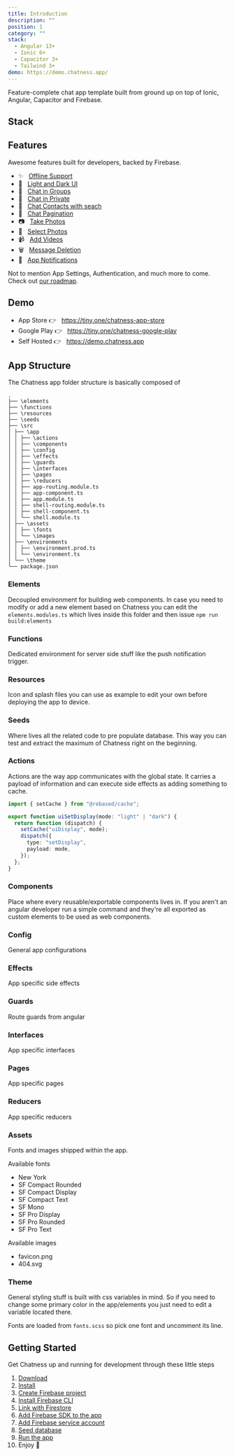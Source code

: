 ```yaml
---
title: Introduction
description: ""
position: 1
category: ""
stack:
  - Angular 13+
  - Ionic 6+
  - Capacitor 3+
  - Tailwind 3+
demo: https://demo.chatness.app/
---
```


Feature-complete chat app template built from ground up on top of Ionic, Angular, Capacitor and Firebase.

<video-reel></video-reel>

## Stack

<list :items="stack"></list>

## Features

Awesome features built for developers, backed by Firebase.

- ✨&nbsp;&nbsp; [Offline Support](/tour/offline-support)
- 🌙&nbsp;&nbsp; [Light and Dark UI](/tour/interface)
- 💬&nbsp;&nbsp; [Chat in Groups](/tour/chat-group)
- 🧑&nbsp;&nbsp; [Chat in Private](/tour/chat-private)
- 🔎&nbsp;&nbsp; [Chat Contacts with seach](/tour/contact-list)
- 📄&nbsp;&nbsp; [Chat Pagination](/tour/pagination)
- 📷&nbsp;&nbsp; [Take Photos](/tour/take-photos)
- 📱&nbsp;&nbsp; [Select Photos](/tour/select-photos)
- 📹&nbsp;&nbsp; [Add Videos](/tour/select-photos)
- 🗑️&nbsp;&nbsp; [Message Deletion](/tour/delete-messages)
- 🔔&nbsp;&nbsp; [App Notifications](/tour/push-notifications)

Not to mention App Settings, Authentication, and much more to come. Check out [our roadmap](https://tiny.one/chatness-roadmap).

## Demo

- App Store 👉&nbsp;&nbsp; https://tiny.one/chatness-app-store
- Google Play 👉&nbsp;&nbsp; https://tiny.one/chatness-google-play
- Self Hosted 👉&nbsp;&nbsp; https://demo.chatness.app

<div style="max-width: 375px; margin: 0 auto">

<code-sandbox :src="demo"></code-sandbox>

</div>

## App Structure

The Chatness app folder structure is basically composed of

```
.
├── \elements
├── \functions
├── \resources
├── \seeds
├── \src
│ ├── \app
│ │ ├── \actions
│ │ ├── \components
│ │ ├── \config
│ │ ├── \effects
│ │ ├── \guards
│ │ ├── \interfaces
│ │ ├── \pages
│ │ ├── \reducers
│ │ ├── app-routing.module.ts
│ │ ├── app-component.ts
│ │ ├── app.module.ts
│ │ ├── shell-routing.module.ts
│ │ ├── shell-component.ts
│ │ └── shell.module.ts
│ ├── \assets
│ │ ├── \fonts
│ │ └── \images
│ ├── \environments
│ │ ├── \environment.prod.ts
│ │ └── \environment.ts
│ └── \theme
└── package.json
```

### Elements

Decoupled environment for building web components. In case you need to modify or add a new element based on Chatness you can edit the `elements.modules.ts` which lives inside this folder and then issue `npm run build:elements`

### Functions

Dedicated environment for server side stuff like the push notification trigger.

### Resources

Icon and splash files you can use as example to edit your own before deploying the app to device.

### Seeds

Where lives all the related code to pre populate database. This way you can test and extract the maximum of Chatness right on the beginning.

### Actions

Actions are the way app communicates with the global state. It carries a payload of information and can execute side effects as adding something to cache.

```ts title="/src/app/actions/uiSetDisplay.ts"
import { setCache } from "@rebased/cache";

export function uiSetDisplay(mode: "light" | "dark") {
  return function (dispatch) {
    setCache("uiDisplay", mode);
    dispatch({
      type: "setDisplay",
      payload: mode,
    });
  };
}
```

### Components

Place where every reusable/exportable components lives in. If you aren't an angular developer run a simple command and they're all exported as custom elements to be used as web components.

### Config

General app configurations

### Effects

App specific side effects

### Guards

Route guards from angular

### Interfaces

App specific interfaces

### Pages

App specific pages

### Reducers

App specific reducers

### Assets

Fonts and images shipped within the app.

Available fonts

- New York
- SF Compact Rounded
- SF Compact Display
- SF Compact Text
- SF Mono
- SF Pro Display
- SF Pro Rounded
- SF Pro Text

Available images

- favicon.png
- 404.svg

### Theme

General styling stuff is built with css variables in mind. So if you need to change some primary color in the app/elements you just need to edit a variable located there.

Fonts are loaded from `fonts.scss` so pick one font and uncomment its line.

## Getting Started

Get Chatness up and running for development through these little steps

1. [Download](/setup/app-download)
2. [Install](/setup/install)
3. [Create Firebase project](/setup/firebase-create-project)
4. [Install Firebase CLI](/setup/firebase-install-cli)
5. [Link with Firestore](/setup/firebase-link-firestore)
6. [Add Firebase SDK to the app](/setup/firebase-add-sdk)
7. [Add Firebase service account](/setup/firebase-add-service-account)
8. [Seed database](/setup/database-seed)
9. [Run the app](/setup/app-run)
10. Enjoy 🥳
